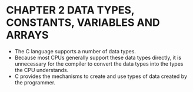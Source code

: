 # CHAPTER 2 DATA TYPES, CONSTANTS, VARIABLES AND ARRAYS
* The C language supports a number of data types.
* Because most CPUs generally support these data types directly, it is
unnecessary for the compiler to convert the data types into the types the CPU
understands. 
* C provides the mechanisms to create and use types of data created by the programmer.
